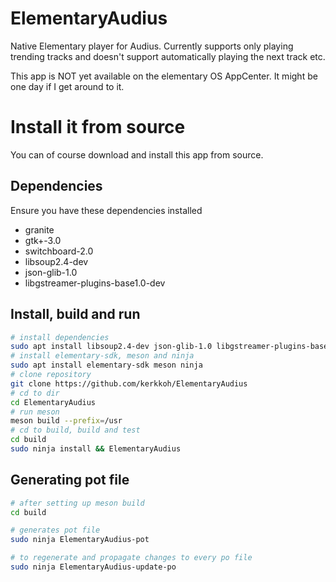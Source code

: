 # ElementaryAudius 

Native Elementary player for Audius. Currently supports only playing trending tracks and doesn't support automatically playing the next track etc.

This app is NOT yet available on the elementary OS AppCenter. It might be one day if I get around to it.

# Install it from source

You can of course download and install this app from source.

## Dependencies

Ensure you have these dependencies installed

* granite
* gtk+-3.0
* switchboard-2.0
* libsoup2.4-dev
* json-glib-1.0
* libgstreamer-plugins-base1.0-dev

## Install, build and run

```bash
# install dependencies
sudo apt install libsoup2.4-dev json-glib-1.0 libgstreamer-plugins-base1.0-dev
# install elementary-sdk, meson and ninja 
sudo apt install elementary-sdk meson ninja
# clone repository
git clone https://github.com/kerkkoh/ElementaryAudius
# cd to dir
cd ElementaryAudius
# run meson
meson build --prefix=/usr
# cd to build, build and test
cd build
sudo ninja install && ElementaryAudius
```

## Generating pot file

```bash
# after setting up meson build
cd build

# generates pot file
sudo ninja ElementaryAudius-pot

# to regenerate and propagate changes to every po file
sudo ninja ElementaryAudius-update-po
```
